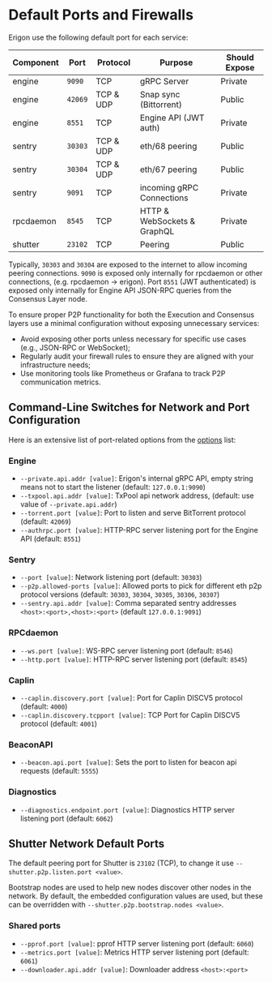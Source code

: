 # Default Ports and Firewalls

Erigon use the following default port for each service:

| Component   | Port    | Protocol          | Purpose                                      | Should Expose |
|-------------|---------|-------------------|----------------------------------------------|----------------|
| engine      | `9090`    | TCP               | gRPC Server                                  | Private        |
| engine      | `42069`   | TCP & UDP         | Snap sync (Bittorrent)                       | Public         |
| engine      | `8551`    | TCP               | Engine API (JWT auth)                        | Private        |
| sentry      | `30303`   | TCP & UDP         | eth/68 peering                               | Public         |
| sentry      | `30304`   | TCP & UDP         | eth/67 peering                               | Public         |
| sentry      | `9091`    | TCP               | incoming gRPC Connections                    | Private        |
| rpcdaemon   | `8545`    | TCP               | HTTP & WebSockets & GraphQL                  | Private        |
| shutter     | `23102`   | TCP               | Peering                                      | Public         |

Typically, `30303` and `30304` are exposed to the internet to allow incoming peering connections. `9090` is exposed only internally for rpcdaemon or other connections, (e.g. rpcdaemon -> erigon). Port `8551` (JWT authenticated) is exposed only internally for Engine API JSON-RPC queries from the Consensus Layer node.

To ensure proper P2P functionality for both the Execution and Consensus layers use a minimal configuration without exposing unnecessary services:

- Avoid exposing other ports unless necessary for specific use cases (e.g., JSON-RPC or WebSocket);
- Regularly audit your firewall rules to ensure they are aligned with your infrastructure needs;
- Use monitoring tools like Prometheus or Grafana to track P2P communication metrics.

## Command-Line Switches for Network and Port Configuration

Here is an extensive list of port-related options from the [options](../fundamentals/configuring-erigon.md#options) list:

### Engine

- `--private.api.addr [value]`: Erigon's internal gRPC API, empty string means not to start the listener (default: ```127.0.0.1:9090```)
- `--txpool.api.addr [value]`: TxPool api network address, (default: use value of `--private.api.addr`)
- `--torrent.port [value]`: Port to listen and serve BitTorrent protocol (default: `42069`)
- `--authrpc.port [value]`: HTTP-RPC server listening port for the Engine API (default: `8551`)

### Sentry

- `--port [value]`: Network listening port (default: `30303`)
- `--p2p.allowed-ports [value]`: Allowed ports to pick for different eth p2p protocol versions (default: `30303`, `30304`, `30305`, `30306`, `30307`)
- `--sentry.api.addr [value]`:  Comma separated sentry addresses ```<host>:<port>,<host>:<port>``` (default ```127.0.0.1:9091```)

### RPCdaemon

- `--ws.port [value]`: WS-RPC server listening port (default: `8546`)
- `--http.port [value]`: HTTP-RPC server listening port (default: `8545`)

### Caplin

- `--caplin.discovery.port [value]`: Port for Caplin DISCV5 protocol (default: `4000`)
- `--caplin.discovery.tcpport [value]`: TCP Port for Caplin DISCV5 protocol (default: `4001`)

### BeaconAPI

- `--beacon.api.port [value]`: Sets the port to listen for beacon api requests (default: `5555`)

### Diagnostics

- `--diagnostics.endpoint.port [value]`: Diagnostics HTTP server listening port (default: `6062`)

## Shutter Network Default Ports

The default peering port for Shutter is `23102` (TCP), to change it use `--shutter.p2p.listen.port <value>`.

Bootstrap nodes are used to help new nodes discover other nodes in the network. By default, the embedded configuration values are used, but these can be overridden with `--shutter.p2p.bootstrap.nodes <value>`.


### Shared ports

- `--pprof.port [value]`: pprof HTTP server listening port (default: `6060`)
- `--metrics.port [value]`: Metrics HTTP server listening port (default: `6061`)
- `--downloader.api.addr [value]`: Downloader address ```<host>:<port>```






